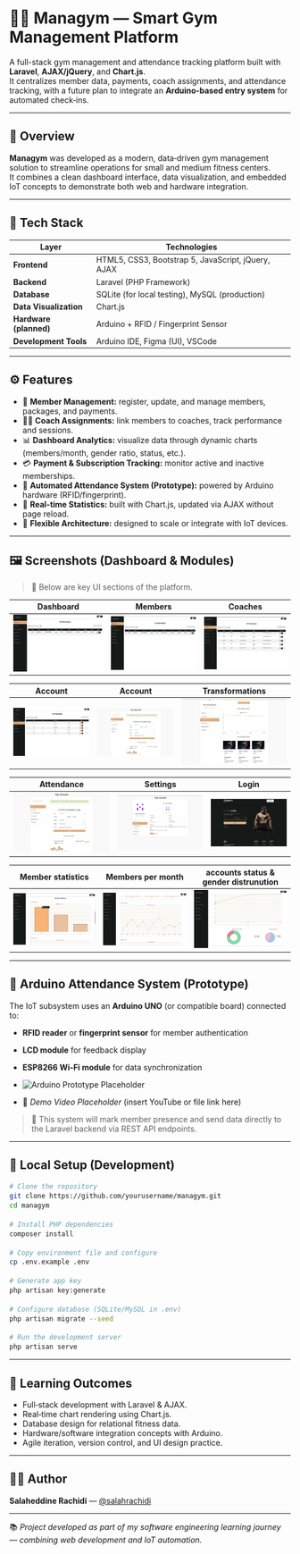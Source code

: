 # 🏋️‍♂️ Managym — Smart Gym Management Platform

A full-stack gym management and attendance tracking platform built with **Laravel**, **AJAX/jQuery**, and **Chart.js**.  
It centralizes member data, payments, coach assignments, and attendance tracking, with a future plan to integrate an **Arduino‑based entry system** for automated check‑ins.

---

## 🚀 Overview

**Managym** was developed as a modern, data‑driven gym management solution to streamline operations for small and medium fitness centers.  
It combines a clean dashboard interface, data visualization, and embedded IoT concepts to demonstrate both web and hardware integration.

---

## 🧰 Tech Stack

| Layer | Technologies |
|-------|---------------|
| **Frontend** | HTML5, CSS3, Bootstrap 5, JavaScript, jQuery, AJAX |
| **Backend** | Laravel (PHP Framework) |
| **Database** | SQLite (for local testing), MySQL (production) |
| **Data Visualization** | Chart.js |
| **Hardware (planned)** | Arduino + RFID / Fingerprint Sensor |
| **Development Tools** | Arduino IDE, Figma (UI), VSCode |

---

## ⚙️ Features

- 👥 **Member Management:** register, update, and manage members, packages, and payments.  
- 🧑‍🏫 **Coach Assignments:** link members to coaches, track performance and sessions.  
- 📊 **Dashboard Analytics:** visualize data through dynamic charts (members/month, gender ratio, status, etc.).  
- 💳 **Payment & Subscription Tracking:** monitor active and inactive memberships.  
- 🧾 **Automated Attendance System (Prototype):** powered by Arduino hardware (RFID/fingerprint).  
- 🧠 **Real-time Statistics:** built with Chart.js, updated via AJAX without page reload.  
- 🧩 **Flexible Architecture:** designed to scale or integrate with IoT devices.

---

## 🖼️ Screenshots (Dashboard & Modules)

> 📸 Below are key UI sections of the platform.

| Dashboard | Members | Coaches |
|------------|----------|----------|
| ![Dashboard Placeholder](https://github.com/salahrachidi/Managym/blob/main/screenshots/12.png) | ![Members Placeholder](https://github.com/salahrachidi/Managym/blob/main/screenshots/12.png) | ![Coaches Placeholder](https://github.com/salahrachidi/Managym/blob/main/screenshots/13.png) |

| Account | Account | Transformations |
|-----------|-----------|-------------|
| ![Packages Placeholder](https://github.com/salahrachidi/Managym/blob/main/screenshots/14.png) | ![Acccount Placeholder](https://github.com/salahrachidi/Managym/blob/main/screenshots/7.png) | ![Transformations Placeholder](https://github.com/salahrachidi/Managym/blob/main/screenshots/9.png) |

| Attendance | Settings | Login |
|-------------|-----------|--------|
| ![Attendance Placeholder](https://github.com/salahrachidi/Managym/blob/main/screenshots/7.png) | ![Settings Placeholder](https://github.com/salahrachidi/Managym/blob/main/screenshots/8.png) | ![Login Placeholder](https://github.com/salahrachidi/Managym/blob/main/screenshots/2.png) |

| Member statistics | Members per month | accounts status & gender distrunution |
|-------------|-----------|--------|
| ![Member statistics Placeholder](https://github.com/salahrachidi/Managym/blob/main/screenshots/15.png) | ![Members per month](https://github.com/salahrachidi/Managym/blob/main/screenshots/16.png) | ![accounts status & gender distrunution](https://github.com/salahrachidi/Managym/blob/main/screenshots/17.png) |

---

## 🔌 Arduino Attendance System (Prototype)

The IoT subsystem uses an **Arduino UNO** (or compatible board) connected to:  
- **RFID reader** or **fingerprint sensor** for member authentication  
- **LCD module** for feedback display  
- **ESP8266 Wi‑Fi module** for data synchronization

- ![Arduino Prototype Placeholder](hardware/arduino_prototype.jpg)  
- 🎥 *Demo Video Placeholder* (insert YouTube or file link here)

> 🧠 This system will mark member presence and send data directly to the Laravel backend via REST API endpoints.

---

## 🧪 Local Setup (Development)

```bash
# Clone the repository
git clone https://github.com/yourusername/managym.git
cd managym

# Install PHP dependencies
composer install

# Copy environment file and configure
cp .env.example .env

# Generate app key
php artisan key:generate

# Configure database (SQLite/MySQL in .env)
php artisan migrate --seed

# Run the development server
php artisan serve
```

---

## 🧠 Learning Outcomes

- Full‑stack development with Laravel & AJAX.  
- Real‑time chart rendering using Chart.js.  
- Database design for relational fitness data.  
- Hardware/software integration concepts with Arduino.  
- Agile iteration, version control, and UI design practice.

---

## 👨‍💻 Author

**Salaheddine Rachidi** — [@salahrachidi](https://github.com/salahrachidi) 

---

📚 *Project developed as part of my software engineering learning journey — combining web development and IoT automation.*
